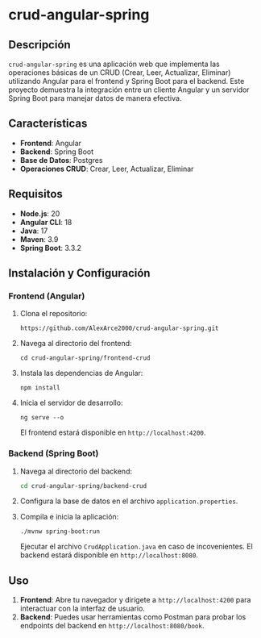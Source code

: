 # crud-angular-spring
## Descripción

`crud-angular-spring` es una aplicación web que implementa las operaciones básicas de un CRUD (Crear, Leer, Actualizar, Eliminar) utilizando Angular para el frontend y Spring Boot para el backend. Este proyecto demuestra la integración entre un cliente Angular y un servidor Spring Boot para manejar datos de manera efectiva.

## Características

- **Frontend**: Angular
- **Backend**: Spring Boot
- **Base de Datos**: Postgres
- **Operaciones CRUD**: Crear, Leer, Actualizar, Eliminar

## Requisitos

- **Node.js**: 20
- **Angular CLI**: 18
- **Java**: 17
- **Maven**: 3.9
- **Spring Boot**: 3.3.2

## Instalación y Configuración

### Frontend (Angular)

1. Clona el repositorio:

    ```
    https://github.com/AlexArce2000/crud-angular-spring.git
    ```

2. Navega al directorio del frontend:

    ```
    cd crud-angular-spring/frontend-crud
    ```

3. Instala las dependencias de Angular:

    ```
    npm install
    ```

4. Inicia el servidor de desarrollo:

    ```
    ng serve --o
    ```

   El frontend estará disponible en `http://localhost:4200`.

### Backend (Spring Boot)

1. Navega al directorio del backend:

    ```bash
    cd crud-angular-spring/backend-crud
    ```

2. Configura la base de datos en el archivo `application.properties`.

3. Compila e inicia la aplicación:

    ```
    ./mvnw spring-boot:run
    ```
   Ejecutar el archivo `CrudApplication.java` en caso de incovenientes.
   El backend estará disponible en `http://localhost:8080`.

## Uso

1. **Frontend**: Abre tu navegador y dirígete a `http://localhost:4200` para interactuar con la interfaz de usuario.
2. **Backend**: Puedes usar herramientas como Postman para probar los endpoints del backend en `http://localhost:8080/book`.
